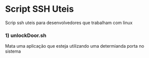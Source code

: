 # Script SSH Uteis

Scrip ssh uteis para desenvolvedores que trabalham com linux
### 1) unlockDoor.sh
Mata uma aplicação que esteja utilizando uma determianda porta no sistema
